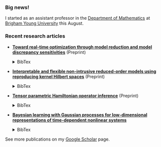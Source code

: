 ### Big news!

I started as an assistant professor in the [Department of Mathematics](https://math.byu.edu/) at [Brigham Young University](https://www.byu.edu/) this August.

### Recent research articles

- [**Toward real-time optimization through model reduction and model discrepancy sensitivities**](https://arxiv.org/abs/2508.21792) (Preprint)<details><summary>BibTex</summary><pre>
@misc{hart2025realtime,
    title={Toward real-time optimization through model reduction and model discrepancy sensitivities},
    author = {Joseph Hart and Shane A McQuarrie and Zachary Morrow and Bart van Bloemen Waanders},
    year = {2025},
    eprint = {2508.21792},
    archivePrefix = {arXiv},
    primaryClass = {math.OC},
    url = {https://arxiv.org/abs/2508.21792}, 
}

- [**Interpretable and flexible non-intrusive reduced-order models using reproducing kernel Hilbert spaces**](https://arxiv.org/abs/2506.10224) (Preprint)<details><summary>BibTex</summary><pre>
@misc{diaz2025kernelroms,
    title={Interpretable and flexible non-intrusive reduced-order models using reproducing kernel {H}ilbert spaces},
    author = {Alejandro N Diaz and Shane A McQuarrie and John T Tencer and Patrick J Blonigan},
    year = {2025},
    eprint = {2506.10224},
    archivePrefix = {arXiv},
    primaryClass = {cs.CE},
    url = {https://arxiv.org/abs/2506.10224},
}

- [**Tensor parametric Hamiltonian operator inference**](https://arxiv.org/abs/2502.10888) (Preprint)<details><summary>BibTex</summary><pre>
@misc{vijaywargiya2025tensoropinf,
      title = {Tensor parametric {H}amiltonian operator inference}, 
      author = {Arjun Vijaywargiya and Shane A McQuarrie and Anthony Gruber},
      year = {2025},
      eprint = {2502.10888},
      archivePrefix = {arXiv},
      primaryClass = {math.NA},
      url = {https://arxiv.org/abs/2502.10888},
}
</pre></details>

- [**Bayesian learning with Gaussian processes for low-dimensional representations of time-dependent nonlinear systems**](https://doi.org/10.1016/j.physd.2025.134572)<details><summary>BibTex</summary><pre>
@article{mcquarrie2025gpbayesopinf,
    title = {{B}ayesian learning with {G}aussian processes for low-dimensional representations of time-dependent nonlinear systems}, 
    author = {Shane A. McQuarrie and Anirban Chaudhuri and Karen E. Willcox and Mengwu Guo},
    journal = {Physica D: Nonlinear Phenomena},
    volume = {475},
    pages = {134572},
    year = {2025},
    doi = {10.1016/j.physd.2025.134572},
}
</pre></details>

See more publications on my [Google Scholar](https://scholar.google.com/citations?user=qQ6JDJ4AAAAJ) page.

